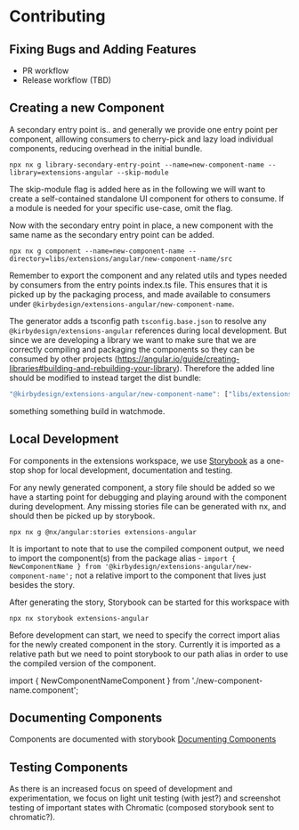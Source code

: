 # Contributing

## Fixing Bugs and Adding Features

- PR workflow
- Release workflow (TBD)

## Creating a new Component

A secondary entry point is.. and generally we provide one entry point per component, alllowing consumers to cherry-pick and lazy load individual components, reducing overhead in the initial bundle.

```shell
npx nx g library-secondary-entry-point --name=new-component-name --library=extensions-angular --skip-module
```

The skip-module flag is added here as in the following we will want to create a self-contained standalone UI component for others to consume. If a module is needed for your specific use-case, omit the flag.

Now with the secondary entry point in place, a new component with the same name as the secondary entry point can be added.

```shell
npx nx g component --name=new-component-name --directory=libs/extensions/angular/new-component-name/src
```

Remember to export the component and any related utils and types needed by consumers from the entry points index.ts file. This ensures that it is picked up by the packaging process, and made available to consumers under `@kirbydesign/extensions-angular/new-component-name`.

The generator adds a tsconfig path `tsconfig.base.json` to resolve any `@kirbydesign/extensions-angular` references during local development. But since we are developing a library we want to make sure that we are correctly compiling and packaging the components so they can be consumed by other projects (https://angular.io/guide/creating-libraries#building-and-rebuilding-your-library). Therefore the added line should be modified to instead target the dist bundle:

```ts
"@kirbydesign/extensions-angular/new-component-name": ["libs/extensions/angular/dist/new-component-name"]
```

something something build in watchmode.

## Local Development

For components in the extensions workspace, we use [Storybook](https://storybook.js.org/docs/get-started) as a one-stop shop for local development, documentation and testing.

For any newly generated component, a story file should be added so we have a starting point for debugging and playing around with the component during development.
Any missing stories file can be generated with nx, and should then be picked up by storybook.

```shell
npx nx g @nx/angular:stories extensions-angular
```

It is important to note that to use the compiled component output, we need to import the component(s) from the package alias - `import { NewComponentName } from '@kirbydesign/extensions-angular/new-component-name';` not a relative import to the component that lives just besides the story.

After generating the story, Storybook can be started for this workspace with

```shell
npx nx storybook extensions-angular
```

Before development can start, we need to specify the correct import alias for the newly created component in the story. Currently it is imported as a relative path but we need to point storybook to our path alias in order to use the compiled version of the component.

import { NewComponentNameComponent } from './new-component-name.component';

## Documenting Components

Components are documented with storybook [Documenting Components](#documenting-components)

## Testing Components

As there is an increased focus on speed of development and experimentation, we focus on light unit testing (with jest?) and screenshot testing of important states with Chromatic (composed storybook sent to chromatic?).
